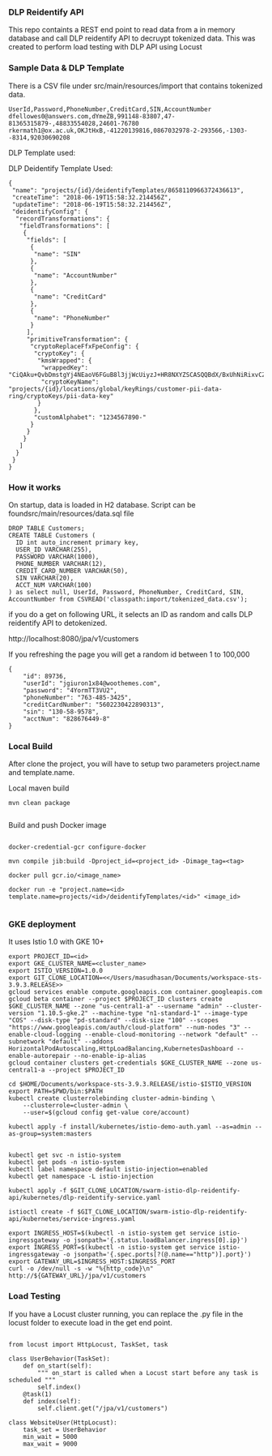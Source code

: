 ### DLP Reidentify  API

This repo containts a REST end point to read data from a in memory database and call DLP reidentify API to decruypt tokenized data. This was created to perform load testing with DLP API using Locust

### Sample Data &  DLP Template

There is a CSV file under src/main/resources/import that contains tokenized data.

```
UserId,Password,PhoneNumber,CreditCard,SIN,AccountNumber
dfellowes0@answers.com,dYmeZB,991148-83807,47-81365315879-,48833554028,24601-76780
rkermath1@ox.ac.uk,OKJtHxB,-41220139816,0867032978-2-293566,-1303--8314,92030690208

```

DLP Template used:

DLP Deidentify Template Used:

```
{
 "name": "projects/{id}/deidentifyTemplates/8658110966372436613",
 "createTime": "2018-06-19T15:58:32.214456Z",
 "updateTime": "2018-06-19T15:58:32.214456Z",
 "deidentifyConfig": {
  "recordTransformations": {
   "fieldTransformations": [
    {
     "fields": [
      {
       "name": "SIN"
      },
      {
       "name": "AccountNumber"
      },
      {
       "name": "CreditCard"
      },
      {
       "name": "PhoneNumber"
      }
     ],
     "primitiveTransformation": {
      "cryptoReplaceFfxFpeConfig": {
       "cryptoKey": {
        "kmsWrapped": {
         "wrappedKey": "CiQAku+QvbDmstgYj4NEaoV6FGuB8l3jjWcUiyzJ+HR8NXYZSCASQQBdX/BxUhNiRixvCZnR5/zjFd8D0w9td1w6LUHccIb8HL0s+bK9iOzdllgcXRDC3X9tjx2oqI+S6lFd9tqE5ftd",
         "cryptoKeyName": "projects/{id}/locations/global/keyRings/customer-pii-data-ring/cryptoKeys/pii-data-key"
        }
       },
       "customAlphabet": "1234567890-"
      }
     }
    }
   ]
  }
 }
}

```
### How it works

On startup,  data is loaded in H2 database. Script can be foundsrc/main/resources/data.sql file 

```
DROP TABLE Customers;
CREATE TABLE Customers (
  ID int auto_increment primary key,
  USER_ID VARCHAR(255),
  PASSWORD VARCHAR(1000),
  PHONE_NUMBER VARCHAR(12),
  CREDIT_CARD_NUMBER VARCHAR(50),
  SIN VARCHAR(20),
  ACCT_NUM VARCHAR(100)
) as select null, UserId, Password, PhoneNumber, CreditCard, SIN, AccountNumber from CSVREAD('classpath:import/tokenized_data.csv');

```
if you do a get on following URL, it selects an ID as random and calls DLP reidentify API to detokenized.  

http://localhost:8080/jpa/v1/customers 



If you refreshing the page you will get a random id between 1 to 100,000

```
{
    "id": 89736,
    "userId": "jgiuron1x84@woothemes.com",
    "password": "4YormTT3VU2",
    "phoneNumber": "763-485-3425",
    "creditCardNumber": "5602230422890313",
    "sin": "130-58-9578",
    "acctNum": "828676449-8"
}

```

### Local Build 

After clone the project, you will have to setup two parameters  project.name and template.name.    

Local maven build 

```
mvn clean package 
	

```

Build and push Docker image 

```

docker-credential-gcr configure-docker

mvn compile jib:build -Dproject_id=<project_id> -Dimage_tag=<tag> 
	
docker pull gcr.io/<image_name>

docker run -e "project.name=<id> template.name=projects/<id>/deidentifyTemplates/<id>" <image_id>
	

```

### GKE deployment 

It uses Istio 1.0 with GKE 10+

```
export PROJECT_ID=<id>
export GKE_CLUSTER_NAME=<cluster_name>
export ISTIO_VERSION=1.0.0
export GIT_CLONE_LOCATION=<</Users/masudhasan/Documents/workspace-sts-3.9.3.RELEASE>>
gcloud services enable compute.googleapis.com container.googleapis.com
gcloud beta container --project $PROJECT_ID clusters create $GKE_CLUSTER_NAME --zone "us-central1-a" --username "admin" --cluster-version "1.10.5-gke.2" --machine-type "n1-standard-1" --image-type "COS" --disk-type "pd-standard" --disk-size "100" --scopes "https://www.googleapis.com/auth/cloud-platform" --num-nodes "3" --enable-cloud-logging --enable-cloud-monitoring --network "default" --subnetwork "default" --addons HorizontalPodAutoscaling,HttpLoadBalancing,KubernetesDashboard --enable-autorepair --no-enable-ip-alias
gcloud container clusters get-credentials $GKE_CLUSTER_NAME --zone us-central1-a --project $PROJECT_ID

cd $HOME/Documents/workspace-sts-3.9.3.RELEASE/istio-$ISTIO_VERSION
export PATH=$PWD/bin:$PATH
kubectl create clusterrolebinding cluster-admin-binding \
    --clusterrole=cluster-admin \
    --user=$(gcloud config get-value core/account)

kubectl apply -f install/kubernetes/istio-demo-auth.yaml --as=admin --as-group=system:masters


kubectl get svc -n istio-system
kubectl get pods -n istio-system
kubectl label namespace default istio-injection=enabled
kubectl get namespace -L istio-injection

kubectl apply -f $GIT_CLONE_LOCATION/swarm-istio-dlp-reidentify-api/kubernetes/dlp-reidentify-service.yaml

istioctl create -f $GIT_CLONE_LOCATION/swarm-istio-dlp-reidentify-api/kubernetes/service-ingress.yaml

export INGRESS_HOST=$(kubectl -n istio-system get service istio-ingressgateway -o jsonpath='{.status.loadBalancer.ingress[0].ip}')
export INGRESS_PORT=$(kubectl -n istio-system get service istio-ingressgateway -o jsonpath='{.spec.ports[?(@.name=="http")].port}')
export GATEWAY_URL=$INGRESS_HOST:$INGRESS_PORT
curl -o /dev/null -s -w "%{http_code}\n" http://${GATEWAY_URL}/jpa/v1/customers

```

### Load Testing

If you have a Locust cluster running, you can replace the .py file in the locust folder to execute load in the get end point.

```

from locust import HttpLocust, TaskSet, task

class UserBehavior(TaskSet):
    def on_start(self):
        """ on_start is called when a Locust start before any task is scheduled """
        self.index()
    @task(1)
    def index(self):
        self.client.get("/jpa/v1/customers")

class WebsiteUser(HttpLocust):
    task_set = UserBehavior
    min_wait = 5000
    max_wait = 9000
        

```












